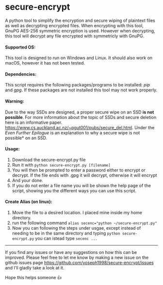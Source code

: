 # secure-encrypt
A python tool to simplify the encryption and secure wiping of plaintext files as well as decrypting encrypted files.
When encrypting with this tool, GnuPG AES-256 symmetric encryption is used. However when decrypting, this tool will decrypt any file encrypted with symmetricly with GnuPG.

#### Supported OS:
This tool is designed to run on Windows and Linux. It should also work on macOS, however it has not been tested.

#### Dependencies:
This script requires the following packages/programs to be installed: *pip* and *gpg*. If these packages are not installed this tool may not work properly.

#### Warning:
Due to the way SSDs are designed, a proper secure wipe on an SSD **is not possible**. For more information about the topic of SSDs and secure deletion here is an informative paper. https://www.cs.auckland.ac.nz/~pgut001/pubs/secure_del.html. Under the *Even Further Epilogue* is an explanation to why a secure wipe is not possible* on an SSD.

#### Usage:
1. Download the secure-encrypt.py file
2. Run it with `python secure-encrypt.py [filename]`
3. You will then be prompted to enter a password either to encrypt or decrypt. If the file ends with .gpg it will decrypt, otherwise it will encrypt
4. And your done.
5. If you do not enter a file name you will be shown the help page of the script, showing you the different ways you can use this script.


#### Create Alias (on linux):
1. Move the file to a desired location. I placed mine inside my home directory.
2. run the following command `alias secenc="python ~/secure-encrypt.py"`
3. Now you can following the steps under usgae, except instead of needing to be in the same directory and typing `python secure-encrypt.py` you can istead type `secenc ...`

---

If you find any issues or have any suggestions on how this can be improved. Please feel free to let me know by making a new issue on the github issues page https://github.com/yoseph1998/secure-encrypt/issues and I'll gladly take a look at it.

Hope this helps someone 👍
